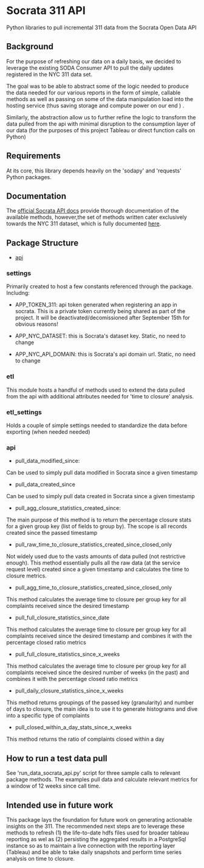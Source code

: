 
# Socrata 311 API

Python libraries to pull incremental 311 data from the Socrata Open Data API


## Background 

For the purpose of refreshing our data on a daily basis, we decided to leverage the existing SODA Consumer API to pull the daily updates registered in the NYC 311 data set. 

The goal was to be able to abstract some of the logic needed to produce the data needed for our various reports in the form of simple, callable methods as well as passing on some of the data manipulation load into the hosting service (thus saving storage and compute power on our end ) .

Similarly, the abstraction allow us to further refine the logic to transform the data pulled from the api with minimal disruption to the consumption layer of our data (for the purposes of this project Tableau or direct function calls on Python)

## Requirements

At its core, this library depends heavily on the 'sodapy' and 'requests' Python packages. 

## Documentation

The [official Socrata API docs](http://dev.socrata.com/) provide thorough documentation of the available methods, however,the set of methods written cater exclusively towards the NYC 311 dataset, which is fully documented [here](https://dev.socrata.com/foundry/data.cityofnewyork.us/fhrw-4uyv).

## Package Structure

- [api](#api)


### settings

Primarily created to host a few constants referenced through the package. Includng:

- APP_TOKEN_311: api token generated when registering an app in socrata. This is a private token currently being shared as part of the project. It will be deactivated/decomissioned after September 15th for obvious reasons!

- APP_NYC_DATASET: this is Socrata's dataset key. Static, no need to change

- APP_NYC_API_DOMAIN: this is Socrata's api domain url. Static, no need to change

### etl

This module hosts a handful of methods used to extend the data pulled from the api with additional attributes needed for 'time to closure' analysis.

### etl_settings

Holds a couple of simple settings needed to standardize the data before exporting (when needed needed)

### api

- pull_data_modified_since:

Can be used to simply pull data modified in Socrata since a given timestamp

- pull_data_created_since

Can be used to simply pull data created in Socrata since a given timestamp

- pull_agg_closure_statistics_created_since:

The main purpose of this method is to return the percentage closure stats for a given group key (list of fields to group by). The scope is all records created since the passed timestamp

- pull_raw_time_to_closure_statistics_created_since_closed_only

Not widely used due to the vasts amounts of data pulled (not restrictive enough).  This method essentially pulls all the raw data (at the service request level) created since a given timestamp and calculates the time to closure metrics.


- pull_agg_time_to_closure_statistics_created_since_closed_only

This method calculates the average time to closure per group key for all complaints received since the desired timestamp

- pull_full_closure_statistics_since_date

This method calculates the average time to closure per group key for all complaints received since the desired timestamp and combines it with the percentage closed ratio metrics

- pull_full_closure_statistics_since_x_weeks

This method calculates the average time to closure per group key for all complaints received since the desired number of weeks (in the past) and combines it with the percentage closed ratio metrics


- pull_daily_closure_statistics_since_x_weeks

This method returns groupings of the passed key (granularity) and number of days to closure, the main idea is to use it to generate histograms and dive into a specific type of complaints

- pull_closed_within_a_day_stats_since_x_weeks

This method returns the ratio of complaints closed within a day


## How to run a test data pull

See 'run_data_socrata_api.py' script for three sample calls to relevant package methods. The examples pull data and calculate relevant metrics for a window of 12 weeks since call time.

## Intended use in future work

This package lays the foundation for future work on generating actionable insights on the 311. The recommended next steps are to leverage these methods to refresh (1) the life-to-date hdfs files used for broader tableau reporting as wel as (2) persisting the aggregated results in a PostgreSql instance so as to maintain a live connection with the reporting layer (Tableau) and be able to take daily snapshots and perform time series analysis on time to closure.
